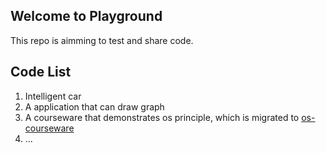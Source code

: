 ## Welcome to Playground
This repo is aimming to test and share code.

## Code List
1. Intelligent car
2. A application that can draw graph
3. A courseware that demonstrates os principle, which is migrated to [os-courseware](https://github.com/Palmcivet/os-courseware)
4. ...